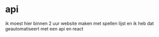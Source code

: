 # api

ik moest hier binnen 2 uur website maken met spellen lijst en ik heb dat geautomatiseert met een api en react 
